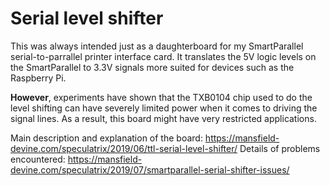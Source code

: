 # Serial level shifter

This was always intended just as a daughterboard for my SmartParallel serial-to-parrallel printer interface card. It translates the 5V logic levels on the SmartParallel to 3.3V signals more suited for devices such as the Raspberry Pi.

**However**, experiments have shown that the TXB0104 chip used to do the level shifting can have severely limited power when it comes to driving the signal lines. As a result, this board might have very restricted applications.

Main description and explanation of the board:  https://mansfield-devine.com/speculatrix/2019/06/ttl-serial-level-shifter/
Details of problems encountered: https://mansfield-devine.com/speculatrix/2019/07/smartparallel-serial-shifter-issues/
